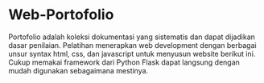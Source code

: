 # Web-Portofolio
Portofolio adalah koleksi dokumentasi yang sistematis dan dapat dijadikan dasar penilaian. Pelatihan menerapkan web development dengan berbagai unsur syntax html, css, dan javascript untuk menyusun website berikut ini. Cukup memakai framework dari Python Flask dapat langsung dengan mudah digunakan sebagaimana mestinya.
